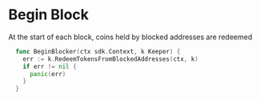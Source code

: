 <!--
order: 6
-->

# Begin Block

At the start of each block, coins held by blocked addresses are redeemed

```go
  func BeginBlocker(ctx sdk.Context, k Keeper) {
    err := k.RedeemTokensFromBlockedAddresses(ctx, k)
    if err != nil {
      panic(err)
    }
  }
```
